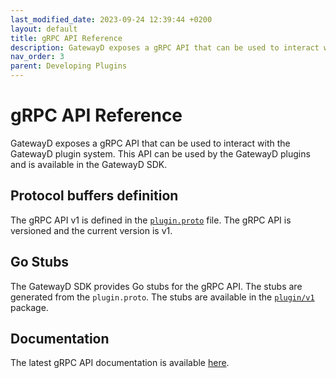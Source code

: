 ```yaml
---
last_modified_date: 2023-09-24 12:39:44 +0200
layout: default
title: gRPC API Reference
description: GatewayD exposes a gRPC API that can be used to interact with the GatewayD plugin system. This API can be used by the GatewayD plugins and is available in the GatewayD SDK.
nav_order: 3
parent: Developing Plugins
---
```


# gRPC API Reference

GatewayD exposes a gRPC API that can be used to interact with the GatewayD plugin system. This API can be used by the GatewayD plugins and is available in the GatewayD SDK.

## Protocol buffers definition

The gRPC API v1 is defined in the [`plugin.proto`](https://github.com/gatewayd-io/gatewayd-plugin-sdk/blob/main/plugin/v1/plugin.proto) file. The gRPC API is versioned and the current version is v1.

## Go Stubs

The GatewayD SDK provides Go stubs for the gRPC API. The stubs are generated from the `plugin.proto`. The stubs are available in the [`plugin/v1`](https://github.com/gatewayd-io/gatewayd-plugin-sdk/tree/main/plugin/v1) package.

## Documentation

The latest gRPC API documentation is available [here](https://github.com/gatewayd-io/gatewayd-plugin-sdk/blob/main/plugin/v1/plugin.md).
